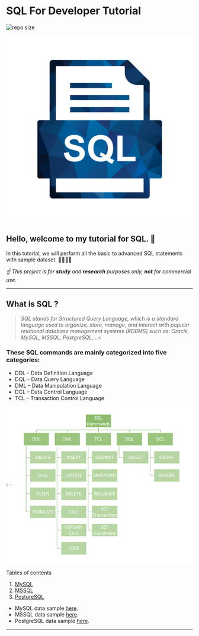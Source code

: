 # SQL For Developer Tutorial 
![repo size](https://img.shields.io/github/repo-size/quaan2hand/golang-algorithms.svg)

![](images/sql.png)  

## Hello, welcome to my tutorial for SQL. 👋
In this tutorial, we will perform all the basic to advanced SQL statements with sample dataset. 👩‍🏫👨‍🏫

*☝ This project is for **study** and **research** purposes only, **not** for commercial use.*

*******
## What is SQL ?    

  >*SQL stands for Structured Query Language, which is a standard language used to organize, store, manage, and interact with popular relational database management systems (RDBMS) such as: Oracle, MySQL, MSSQL, PostgreSQL,...*<

### These SQL commands are mainly categorized into five categories: 

- DDL – Data Definition Language
- DQL – Data Query Language
- DML – Data Manipulation Language
- DCL – Data Control Language
- TCL – Transaction Control Language

![](images/detail.png)


Tables of contents  
 1. [MySQL](https://github.com/quaan2hand/sql-for-developer/mysql)
 2. [MSSQL](https://github.com/quaan2hand/sql-for-developer/mssql)
 3. [PostgreSQL](https://github.com/quaan2hand/sql-for-developer/postgresql)

- MySQL data sample [here](https://github.com/quaan2hand/sql-for-developer/mysql/mysqlsampledatabase.sql).
- MSSQL data sample [here](https://github.com/LewisVo/Markdown-Tutorial/blob/master/README_pt-BR.md).
- PostgreSQL data sample [here](https://github.com/luongvo209/Markdown-Tutorial/blob/master/README_fr.md).

*******

<div id='whatismarkdown'/>  